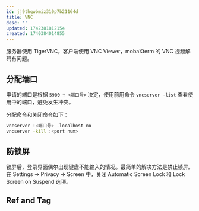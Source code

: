```yaml
---
id: jj9thgwbmiz310p7b21164d
title: VNC
desc: ''
updated: 1742381812154
created: 1740384014855
---
```


服务器使用 TigerVNC，客户端使用 VNC Viewer，mobaXterm 的 VNC 视频解码有问题。

## 分配端口

申请的端口是根据 `5900 + <端口号>` 决定，使用前用命令 `vncserver -list` 查看使用中的端口，避免发生冲突。

分配命令和关闭命令如下：

```bash
vncserver :<端口号> -localhost no
vncserver -kill :<port num>
```

## 防锁屏

锁屏后，登录界面偶尔出现键盘不能输入的情况。最简单的解决方法是禁止锁屏。在 Settings -> Privacy -> Screen 中，关闭 Automatic Screen Lock 和 Lock Screen on Suspend 选项。

## Ref and Tag